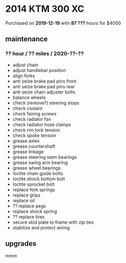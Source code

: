 # 2014 KTM 300 XC

Purchased on **2019-12-19** with **87 ???** hours for \$4000

## maintenance

### ?? hour / ?? miles / 2020-??-??

- adjust chain
- adjust handlebar position
- align forks
- anti seize brake pad pins front
- anti seize brake pad pins rear
- anti seize chain adjuster bolts
- balance wheels
- check (remove?) steering stops
- check coolant
- check fairing screws
- check radiator fan
- check radiator hose clamps
- check rim lock tension
- check spoke tension
- grease axles
- grease countershaft
- grease linkage
- grease steering stem bearings
- grease swing arm bearing
- grease wheel bearings
- loctite chain guide bolts
- loctite shock bottom bolt
- loctite sprocket bolt
- replace fork springs
- replace grips
- replace oil
- ?? replace pegs
- replace shock spring
- ?? replace tires
- secure skid plate to frame with zip ties
- stabilize and protect wiring

## upgrades

mmm
